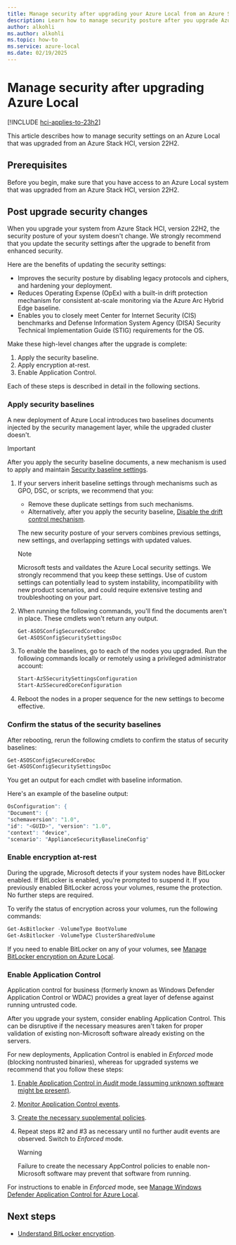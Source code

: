 ```yaml
---
title: Manage security after upgrading your Azure Local from an Azure Stack HCI, version 22H2.
description: Learn how to manage security posture after you upgrade Azure Local from an Azure Stack HCI, version 22H2.
author: alkohli
ms.author: alkohli
ms.topic: how-to
ms.service: azure-local
ms.date: 02/19/2025
---
```


# Manage security after upgrading Azure Local

[!INCLUDE [hci-applies-to-23h2](../includes/hci-applies-to-23h2.md)]

This article describes how to manage security settings on an Azure Local that was upgraded from an Azure Stack HCI, version 22H2.

## Prerequisites

Before you begin, make sure that you have access to an Azure Local system that was upgraded from an Azure Stack HCI, version 22H2.

## Post upgrade security changes

When you upgrade your system from Azure Stack HCI, version 22H2, the security posture of your system doesn't change. We strongly recommend that you update the security settings after the upgrade to benefit from enhanced security.

Here are the benefits of updating the security settings:

- Improves the security posture by disabling legacy protocols and ciphers, and hardening your deployment.
- Reduces Operating Expense (OpEx) with a built-in drift protection mechanism for consistent at-scale monitoring via the Azure Arc Hybrid Edge baseline.
- Enables you to closely meet Center for Internet Security (CIS) benchmarks and Defense Information System Agency (DISA) Security Technical Implementation Guide (STIG) requirements for the OS.

Make these high-level changes after the upgrade is complete:

1. Apply the security baseline.
1. Apply encryption at-rest.
1. Enable Application Control.

Each of these steps is described in detail in the following sections.

### Apply security baselines

A new deployment of Azure Local introduces two baselines documents injected by the security management layer, while the upgraded cluster doesn't.

> [!IMPORTANT]
> After you apply the security baseline documents, a new mechanism is used to apply and maintain [Security baseline settings](https://aka.ms/hci-securitybase).

1. If your servers inherit baseline settings through mechanisms such as GPO, DSC, or scripts, we recommend that you:

    - Remove these duplicate settings from such mechanisms.
    - Alternatively, after you apply the security baseline, [Disable the drift control mechanism](./manage-secure-baseline.md).

    The new security posture of your servers combines previous settings, new settings, and overlapping settings with updated values.

    > [!NOTE]
    > Microsoft tests and vaildates the Azure Local security settings. We strongly recommend that you keep these settings. Use of custom settings can potentially lead to system instability, incompatibility with new product scenarios, and could require extensive testing and troubleshooting on your part.

1. When running the following commands, you'll find the documents aren't in place. These cmdlets won't return any output.

   ```powershell
   Get-ASOSConfigSecuredCoreDoc
   Get-ASOSConfigSecuritySettingsDoc
   ```

1. To enable the baselines, go to each of the nodes you upgraded. Run the following commands locally or remotely using a privileged administrator account:

   ```powershell
   Start-AzSSecuritySettingsConfiguration
   Start-AzSSecuredCoreConfiguration
   ```

1. Reboot the nodes in a proper sequence for the new settings to become effective.

### Confirm the status of the security baselines

After rebooting, rerun the following cmdlets to confirm the status of security baselines:

```powershell
Get-ASOSConfigSecuredCoreDoc
Get-ASOSConfigSecuritySettingsDoc
```

You get an output for each cmdlet with baseline information.

Here's an example of the baseline output:

```powershell
OsConfiguration": {
"Document": {
"schemaversion": "1.0",
"id": "<GUID>", "version": "1.0",
"context": "device",
"scenario": "ApplianceSecurityBaselineConfig"
```

### Enable encryption at-rest

During the upgrade, Microsoft detects if your system nodes have BitLocker enabled. If BitLocker is enabled, you're prompted to suspend it. If you previously enabled BitLocker across your volumes, resume the protection. No further steps are required.

To verify the status of encryption across your volumes, run the following commands:

```powershell
Get-AsBitlocker -VolumeType BootVolume
Get-AsBitlocker -VolumeType ClusterSharedVolume
```

If you need to enable BitLocker on any of your volumes, see [Manage BitLocker encryption on Azure Local](../manage/manage-bitlocker.md).

### Enable Application Control

Application control for business (formerly known as Windows Defender Application Control or WDAC) provides a great layer of defense against running untrusted code.

After you upgrade your system, consider enabling Application Control. This can be disruptive if the necessary measures aren't taken for proper validation of existing non-Microsoft software already existing on the servers.

For new deployments, Application Control is enabled in *Enforced* mode (blocking nontrusted binaries), whereas for upgraded systems we recommend that you follow these steps:

1. [Enable Application Control in *Audit* mode (assuming unknown software might be present)](./manage-wdac.md#switch-application-control-policy-modes).
1. [Monitor Application Control events](/windows/security/application-security/application-control/app-control-for-business/operations/event-id-explanations).
1. [Create the necessary supplemental policies](./manage-wdac.md#create-an-application-control-supplemental-policy).
1. Repeat steps #2 and #3 as necessary until no further audit events are observed. Switch to *Enforced* mode.

    > [!WARNING]
    > Failure to create the necessary AppControl policies to enable non-Microsoft software may prevent that software from running.

For instructions to enable in *Enforced* mode, see [Manage Windows Defender Application Control for Azure Local](./manage-wdac.md#switch-application-control-policy-modes).

## Next steps

- [Understand BitLocker encryption](../manage/manage-secure-baseline.md).
